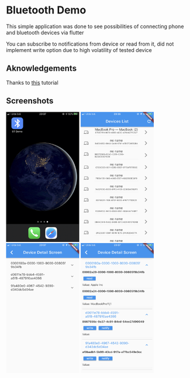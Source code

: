 # Bluetooth Demo

This simple application was done to see possibilities of connecting phone and bluetooth devices via flutter

You can subscribe to notifications from device or read from it, did not implement write option due to high volatility of tested device

## Aknowledgements

Thanks to [this](https://blog.kuzzle.io/communicate-through-ble-using-flutter) tutorial

## Screenshots

<p float="left">
  <img src="images/img1.PNG" width="200" />
  <img src="images/img2.PNG" width="200" />
  <img src="images/img3.PNG" width="200" />
  <img src="images/img4.PNG" width="200" />
</p>
